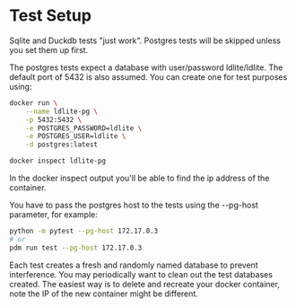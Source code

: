 # Test Setup

Sqlite and Duckdb tests "just work".
Postgres tests will be skipped unless you set them up first.

The postgres tests expect a database with user/password ldlite/ldlite.
The default port of 5432 is also assumed.
You can create one for test purposes using:
```sh
docker run \
    --name ldlite-pg \
    -p 5432:5432 \
    -e POSTGRES_PASSWORD=ldlite \
    -e POSTGRES_USER=ldlite \
    -d postgres:latest

docker inspect ldlite-pg
```
In the docker inspect output you'll be able to find the ip address of the container.

You have to pass the postgres host to the tests using the --pg-host parameter, for example:
```sh
python -m pytest --pg-host 172.17.0.3
# or
pdm run test --pg-host 172.17.0.3
```

Each test creates a fresh and randomly named database to prevent interference.
You may periodically want to clean out the test databases created.
The easiest way is to delete and recreate your docker container,
note the IP of the new container might be different.

